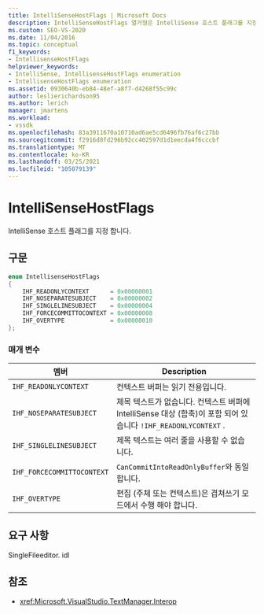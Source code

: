```yaml
---
title: IntelliSenseHostFlags | Microsoft Docs
description: IntelliSenseHostFlags 열거형은 IntelliSense 호스트 플래그를 지정 합니다. 이 문서에서는 열거형 값에 대해 설명 합니다.
ms.custom: SEO-VS-2020
ms.date: 11/04/2016
ms.topic: conceptual
f1_keywords:
- IntellisenseHostFlags
helpviewer_keywords:
- IntelliSense, IntellisenseHostFlags enumeration
- IntellisenseHostFlags enumeration
ms.assetid: 0930640b-eb84-48ef-a8f7-d4268f55c99c
author: leslierichardson95
ms.author: lerich
manager: jmartens
ms.workload:
- vssdk
ms.openlocfilehash: 83a3911670a10710ad6ae5cd6496fb76af6c27bb
ms.sourcegitcommit: f2916d8fd296b92cc402597d1d1eecda4f6cccbf
ms.translationtype: MT
ms.contentlocale: ko-KR
ms.lasthandoff: 03/25/2021
ms.locfileid: "105079139"
---
```

# <a name="intellisensehostflags"></a>IntelliSenseHostFlags
IntelliSense 호스트 플래그를 지정 합니다.

## <a name="syntax"></a>구문

```cpp
enum IntellisenseHostFlags
{
    IHF_READONLYCONTEXT      = 0x00000001
    IHF_NOSEPARATESUBJECT    = 0x00000002
    IHF_SINGLELINESUBJECT    = 0x00000004
    IHF_FORCECOMMITTOCONTEXT = 0x00000008
    IHF_OVERTYPE             = 0x00000010
};
```

### <a name="parameters"></a>매개 변수

|멤버|Description|
|-------------|-----------------|
|`IHF_READONLYCONTEXT`|컨텍스트 버퍼는 읽기 전용입니다.|
|`IHF_NOSEPARATESUBJECT`|제목 텍스트가 없습니다. 컨텍스트 버퍼에 IntelliSense 대상 (함축)이 포함 되어 있습니다 `!IHF_READONLYCONTEXT` .|
|`IHF_SINGLELINESUBJECT`|제목 텍스트는 여러 줄을 사용할 수 없습니다.|
|`IHF_FORCECOMMITTOCONTEXT`|`CanCommitIntoReadOnlyBuffer`와 동일합니다.|
|`IHF_OVERTYPE`|편집 (주체 또는 컨텍스트)은 겹쳐쓰기 모드에서 수행 해야 합니다.|

## <a name="requirements"></a>요구 사항
 SingleFileeditor. idl

## <a name="see-also"></a>참조
- <xref:Microsoft.VisualStudio.TextManager.Interop>
